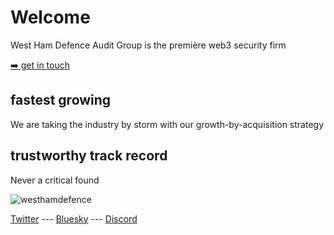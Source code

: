 # Welcome
West Ham Defence Audit Group is the première web3 security firm

[➡️ get in touch](mailto:westhamdefence@hotmail.com)

## fastest growing
We are taking the industry by storm with our growth-by-acquisition strategy

## trustworthy track record
Never a critical found

![westhamdefence](https://github.com/westhamdefence/westhamdefence.github.io/assets/157398832/576c0c6f-287c-4eee-a01b-0630837a136e)

[Twitter](/twitter) --- [Bluesky](/bluesky) --- [Discord](/discord)
